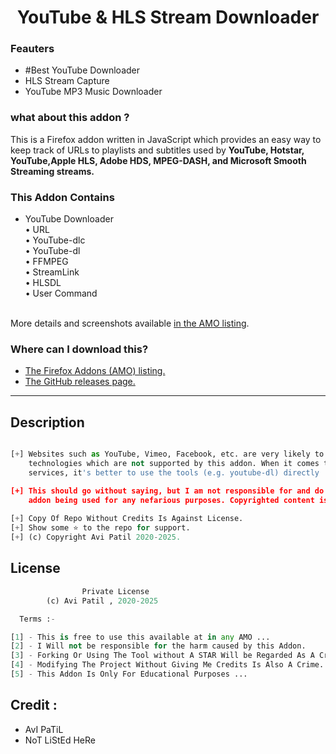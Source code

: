 # <h1 align="center">YouTube & HLS Stream Downloader</h1>

### Feauters

- #Best YouTube Downloader
- HLS Stream Capture
- YouTube MP3 Music Downloader



### what about this addon ?
This is a Firefox addon written in JavaScript which provides an easy way to keep track of URLs to playlists and subtitles used by <b>YouTube, Hotstar, YouTube,Apple HLS, Adobe HDS, MPEG-DASH, and Microsoft Smooth Streaming streams.</b>

### This Addon Contains

- YouTube Downloader <br> 
• URL <br>
• YouTube-dlc <br>
• YouTube-dl <br>
• FFMPEG <br>
• StreamLink <br>
• HLSDL <br>
• User Command <br><br>


More details and screenshots available [in the AMO listing](https://addons.mozilla.org/en-US/firefox/addon/hls-stream-capture/).



### Where can I download this?
- [The Firefox Addons (AMO) listing.](https://addons.mozilla.org/en-US/firefox/addon/hls-stream-capture/)
- [The GitHub releases page.](https://github.com/proavipatil/HLS-Stream-Capture/releases)

---

## Description
```python

[+] Websites such as YouTube, Vimeo, Facebook, etc. are very likely to use proprietary 
    technologies which are not supported by this addon. When it comes to such "mainstream" 
    services, it's better to use the tools (e.g. youtube-dl) directly

[+] This should go without saying, but I am not responsible for and do not condone this 
    addon being used for any nefarious purposes. Copyrighted content is probably DRM-ed anyway
    
[+] Copy Of Repo Without Credits Is Against License.
[+] Show some ⭐ to the repo for support.
[+] (c) Copyright Avi Patil 2020-2025.

```



## License
```python
                Private License
        (c) Avi Patil , 2020-2025

  Terms :-

[1] - This is free to use this available at in any AMO ...
[2] - I Will not be responsible for the harm caused by this Addon.
[3] - Forking Or Using The Tool without A STAR Will be Regarded As A Crime..
[4] - Modifying The Project Without Giving Me Credits Is Also A Crime..
[5] - This Addon Is Only For Educational Purposes ...

```


## Credit :
-  AvI PaTiL
-  NoT LiStEd HeRe
